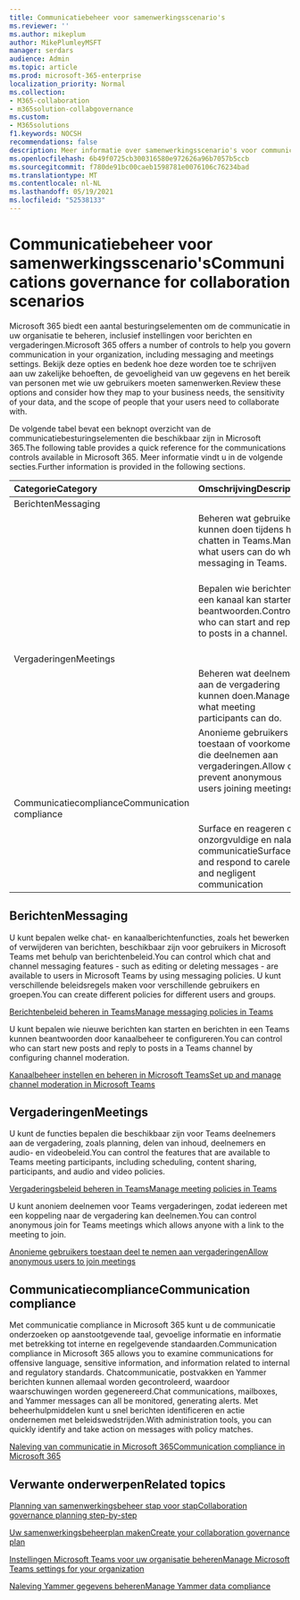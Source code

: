 ```yaml
---
title: Communicatiebeheer voor samenwerkingsscenario's
ms.reviewer: ''
ms.author: mikeplum
author: MikePlumleyMSFT
manager: serdars
audience: Admin
ms.topic: article
ms.prod: microsoft-365-enterprise
localization_priority: Normal
ms.collection:
- M365-collaboration
- m365solution-collabgovernance
ms.custom:
- M365solutions
f1.keywords: NOCSH
recommendations: false
description: Meer informatie over samenwerkingsscenario's voor communicatiebeheer.
ms.openlocfilehash: 6b49f0725cb300316580e972626a96b7057b5ccb
ms.sourcegitcommit: f780de91bc00caeb1598781e0076106c76234bad
ms.translationtype: MT
ms.contentlocale: nl-NL
ms.lasthandoff: 05/19/2021
ms.locfileid: "52538133"
---
```

# <a name="communications-governance-for-collaboration-scenarios"></a><span data-ttu-id="4ab67-103">Communicatiebeheer voor samenwerkingsscenario's</span><span class="sxs-lookup"><span data-stu-id="4ab67-103">Communications governance for collaboration scenarios</span></span>

<span data-ttu-id="4ab67-104">Microsoft 365 biedt een aantal besturingselementen om de communicatie in uw organisatie te beheren, inclusief instellingen voor berichten en vergaderingen.</span><span class="sxs-lookup"><span data-stu-id="4ab67-104">Microsoft 365 offers a number of controls to help you govern communication in your organization, including messaging and meetings settings.</span></span> <span data-ttu-id="4ab67-105">Bekijk deze opties en bedenk hoe deze worden toe te schrijven aan uw zakelijke behoeften, de gevoeligheid van uw gegevens en het bereik van personen met wie uw gebruikers moeten samenwerken.</span><span class="sxs-lookup"><span data-stu-id="4ab67-105">Review these options and consider how they map to your business needs, the sensitivity of your data, and the scope of people that your users need to collaborate with.</span></span>

<span data-ttu-id="4ab67-106">De volgende tabel bevat een beknopt overzicht van de communicatiebesturingselementen die beschikbaar zijn in Microsoft 365.</span><span class="sxs-lookup"><span data-stu-id="4ab67-106">The following table provides a quick reference for the communications controls available in Microsoft 365.</span></span> <span data-ttu-id="4ab67-107">Meer informatie vindt u in de volgende secties.</span><span class="sxs-lookup"><span data-stu-id="4ab67-107">Further information is provided in the following sections.</span></span>

|<span data-ttu-id="4ab67-108">Categorie</span><span class="sxs-lookup"><span data-stu-id="4ab67-108">Category</span></span>|<span data-ttu-id="4ab67-109">Omschrijving</span><span class="sxs-lookup"><span data-stu-id="4ab67-109">Description</span></span>|<span data-ttu-id="4ab67-110">Verwijzing</span><span class="sxs-lookup"><span data-stu-id="4ab67-110">Reference</span></span>|
|:-------|:----------|:--------|
|<span data-ttu-id="4ab67-111">Berichten</span><span class="sxs-lookup"><span data-stu-id="4ab67-111">Messaging</span></span>|||
||<span data-ttu-id="4ab67-112">Beheren wat gebruikers kunnen doen tijdens het chatten in Teams.</span><span class="sxs-lookup"><span data-stu-id="4ab67-112">Manage what users can do while messaging in Teams.</span></span>|[<span data-ttu-id="4ab67-113">Berichtenbeleid beheren in Teams</span><span class="sxs-lookup"><span data-stu-id="4ab67-113">Manage messaging policies in Teams</span></span>](/microsoftteams/messaging-policies-in-teams)|
||<span data-ttu-id="4ab67-114">Bepalen wie berichten in een kanaal kan starten en beantwoorden.</span><span class="sxs-lookup"><span data-stu-id="4ab67-114">Control who can start and reply to posts in a channel.</span></span>|[<span data-ttu-id="4ab67-115">Kanaalbeheer instellen en beheren in Microsoft Teams</span><span class="sxs-lookup"><span data-stu-id="4ab67-115">Set up and manage channel moderation in Microsoft Teams</span></span>](/microsoftteams/manage-channel-moderation-in-teams)|
|<span data-ttu-id="4ab67-116">Vergaderingen</span><span class="sxs-lookup"><span data-stu-id="4ab67-116">Meetings</span></span>|||
||<span data-ttu-id="4ab67-117">Beheren wat deelnemers aan de vergadering kunnen doen.</span><span class="sxs-lookup"><span data-stu-id="4ab67-117">Manage what meeting participants can do.</span></span>|[<span data-ttu-id="4ab67-118">Vergaderingsbeleid beheren in Teams</span><span class="sxs-lookup"><span data-stu-id="4ab67-118">Manage meeting policies in Teams</span></span>](/microsoftteams/meeting-policies-in-teams)|
||<span data-ttu-id="4ab67-119">Anonieme gebruikers toestaan of voorkomen die deelnemen aan vergaderingen.</span><span class="sxs-lookup"><span data-stu-id="4ab67-119">Allow or prevent anonymous users joining meetings.</span></span>|[<span data-ttu-id="4ab67-120">Anonieme gebruikers toestaan deel te nemen aan vergaderingen</span><span class="sxs-lookup"><span data-stu-id="4ab67-120">Allow anonymous users to join meetings</span></span>](/microsoftteams/meeting-settings-in-teams#allow-anonymous-users-to-join-meetings)|
|<span data-ttu-id="4ab67-121">Communicatiecompliance</span><span class="sxs-lookup"><span data-stu-id="4ab67-121">Communication compliance</span></span>|||
||<span data-ttu-id="4ab67-122">Surface en reageren op onzorgvuldige en nalatige communicatie</span><span class="sxs-lookup"><span data-stu-id="4ab67-122">Surface and respond to careless and negligent communication</span></span>|[<span data-ttu-id="4ab67-123">Naleving van communicatie in Microsoft 365</span><span class="sxs-lookup"><span data-stu-id="4ab67-123">Communication compliance in Microsoft 365</span></span>](../compliance/communication-compliance.md)|

## <a name="messaging"></a><span data-ttu-id="4ab67-124">Berichten</span><span class="sxs-lookup"><span data-stu-id="4ab67-124">Messaging</span></span>

<span data-ttu-id="4ab67-125">U kunt bepalen welke chat- en kanaalberichtenfuncties, zoals het bewerken of verwijderen van berichten, beschikbaar zijn voor gebruikers in Microsoft Teams met behulp van berichtenbeleid.</span><span class="sxs-lookup"><span data-stu-id="4ab67-125">You can control which chat and channel messaging features - such as editing or deleting messages - are available to users in Microsoft Teams by using messaging policies.</span></span> <span data-ttu-id="4ab67-126">U kunt verschillende beleidsregels maken voor verschillende gebruikers en groepen.</span><span class="sxs-lookup"><span data-stu-id="4ab67-126">You can create different policies for different users and groups.</span></span>

[<span data-ttu-id="4ab67-127">Berichtenbeleid beheren in Teams</span><span class="sxs-lookup"><span data-stu-id="4ab67-127">Manage messaging policies in Teams</span></span>](/microsoftteams/messaging-policies-in-teams)

<span data-ttu-id="4ab67-128">U kunt bepalen wie nieuwe berichten kan starten en berichten in een Teams kunnen beantwoorden door kanaalbeheer te configureren.</span><span class="sxs-lookup"><span data-stu-id="4ab67-128">You can control who can start new posts and reply to posts in a Teams channel by configuring channel moderation.</span></span>

[<span data-ttu-id="4ab67-129">Kanaalbeheer instellen en beheren in Microsoft Teams</span><span class="sxs-lookup"><span data-stu-id="4ab67-129">Set up and manage channel moderation in Microsoft Teams</span></span>](/microsoftteams/manage-channel-moderation-in-teams)

## <a name="meetings"></a><span data-ttu-id="4ab67-130">Vergaderingen</span><span class="sxs-lookup"><span data-stu-id="4ab67-130">Meetings</span></span>

<span data-ttu-id="4ab67-131">U kunt de functies bepalen die beschikbaar zijn voor Teams deelnemers aan de vergadering, zoals planning, delen van inhoud, deelnemers en audio- en videobeleid.</span><span class="sxs-lookup"><span data-stu-id="4ab67-131">You can control the features that are available to Teams meeting participants, including scheduling, content sharing, participants, and audio and video policies.</span></span>

[<span data-ttu-id="4ab67-132">Vergaderingsbeleid beheren in Teams</span><span class="sxs-lookup"><span data-stu-id="4ab67-132">Manage meeting policies in Teams</span></span>](/microsoftteams/meeting-policies-in-teams)

<span data-ttu-id="4ab67-133">U kunt anoniem deelnemen voor Teams vergaderingen, zodat iedereen met een koppeling naar de vergadering kan deelnemen.</span><span class="sxs-lookup"><span data-stu-id="4ab67-133">You can control anonymous join for Teams meetings which allows anyone with a link to the meeting to join.</span></span>

[<span data-ttu-id="4ab67-134">Anonieme gebruikers toestaan deel te nemen aan vergaderingen</span><span class="sxs-lookup"><span data-stu-id="4ab67-134">Allow anonymous users to join meetings</span></span>](/microsoftteams/meeting-settings-in-teams#allow-anonymous-users-to-join-meetings)


## <a name="communication-compliance"></a><span data-ttu-id="4ab67-135">Communicatiecompliance</span><span class="sxs-lookup"><span data-stu-id="4ab67-135">Communication compliance</span></span>

<span data-ttu-id="4ab67-136">Met communicatie compliance in Microsoft 365 kunt u de communicatie onderzoeken op aanstootgevende taal, gevoelige informatie en informatie met betrekking tot interne en regelgevende standaarden.</span><span class="sxs-lookup"><span data-stu-id="4ab67-136">Communication compliance in Microsoft 365 allows you to examine communications for offensive language, sensitive information, and information related to internal and regulatory standards.</span></span> <span data-ttu-id="4ab67-137">Chatcommunicatie, postvakken en Yammer berichten kunnen allemaal worden gecontroleerd, waardoor waarschuwingen worden gegenereerd.</span><span class="sxs-lookup"><span data-stu-id="4ab67-137">Chat communications, mailboxes, and Yammer messages can all be monitored, generating alerts.</span></span> <span data-ttu-id="4ab67-138">Met beheerhulpmiddelen kunt u snel berichten identificeren en actie ondernemen met beleidswedstrijden.</span><span class="sxs-lookup"><span data-stu-id="4ab67-138">With administration tools, you can quickly identify and take action on messages with policy matches.</span></span>

[<span data-ttu-id="4ab67-139">Naleving van communicatie in Microsoft 365</span><span class="sxs-lookup"><span data-stu-id="4ab67-139">Communication compliance in Microsoft 365</span></span>](../compliance/communication-compliance.md)

## <a name="related-topics"></a><span data-ttu-id="4ab67-140">Verwante onderwerpen</span><span class="sxs-lookup"><span data-stu-id="4ab67-140">Related topics</span></span>

[<span data-ttu-id="4ab67-141">Planning van samenwerkingsbeheer stap voor stap</span><span class="sxs-lookup"><span data-stu-id="4ab67-141">Collaboration governance planning step-by-step</span></span>](collaboration-governance-overview.md#collaboration-governance-planning-step-by-step)

[<span data-ttu-id="4ab67-142">Uw samenwerkingsbeheerplan maken</span><span class="sxs-lookup"><span data-stu-id="4ab67-142">Create your collaboration governance plan</span></span>](collaboration-governance-first.md)

[<span data-ttu-id="4ab67-143">Instellingen Microsoft Teams voor uw organisatie beheren</span><span class="sxs-lookup"><span data-stu-id="4ab67-143">Manage Microsoft Teams settings for your organization</span></span>](/microsoftteams/enable-features-office-365)

[<span data-ttu-id="4ab67-144">Naleving Yammer gegevens beheren</span><span class="sxs-lookup"><span data-stu-id="4ab67-144">Manage Yammer data compliance</span></span>](/yammer/manage-security-and-compliance/manage-data-compliance)